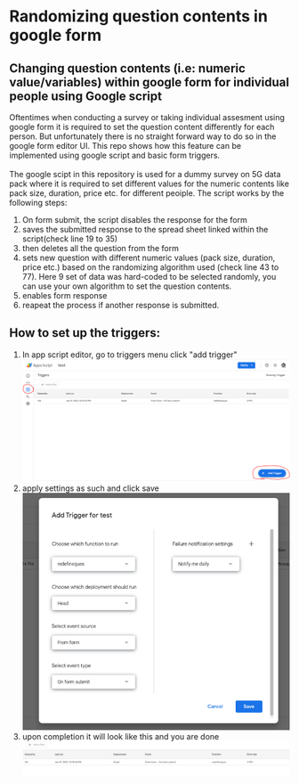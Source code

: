 # Randomizing question contents in google form
## Changing question contents (i.e: numeric value/variables) within google form for individual people using Google script
Oftentimes when conducting a survey or taking individual assesment using google form it is required to set the question content differently for each person. But unfortunately there is no straight forward way to do so in the google form editor UI. This repo shows how this feature can be implemented using google script and basic form triggers. <br> <br>
The google scipt in this repository is used for a dummy survey on 5G data pack where it is required to set different values for the numeric contents like pack size, duration, price etc. for different peoiple. The script works by the following steps:<br>
  1) On form submit, the script disables the response for the form
  2) saves the submitted response to the spread sheet linked within the script(check line 19 to 35)
  3) then deletes all the question from the form
  4) sets new question with different numeric values (pack size, duration, price etc.) based on the randomizing algorithm used (check line 43 to 77). Here 9 set of data was hard-coded to be selected randomly, you can use your own algorithm to set the question contents. 
  5) enables form response 
  6) reapeat the process if another response is submitted.

## How to set up the triggers:
  1) In app script editor, go to triggers menu click "add trigger"<br>![This is an image](https://github.com/AsifKhan991/Randomizing-question-contents-in-google-form/blob/main/trigger%20menu.PNG)
  2) apply settings as such and click save <br>![This is an image](https://github.com/AsifKhan991/Randomizing-question-contents-in-google-form/blob/main/trigger%20settings.PNG)
  3) upon completion it will look like this and you are done<br>![This is an image](https://github.com/AsifKhan991/Randomizing-question-contents-in-google-form/blob/main/after%20completion.PNG)
